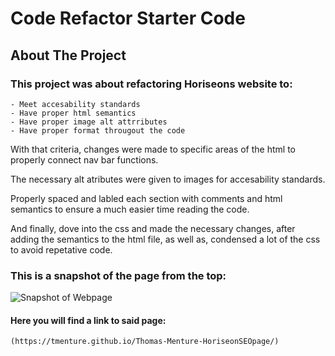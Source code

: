 # Code Refactor Starter Code
## About The Project
### This project was about refactoring Horiseons website to:
    - Meet accesability standards
    - Have proper html semantics
    - Have proper image alt attrributes
    - Have proper format througout the code

With that criteria, changes were made to specific areas of the html to properly connect nav bar functions.

The necessary alt atributes were given to images for accesability standards.

Properly spaced and labled each section with comments and html semantics to ensure a much easier time reading the code.

And finally, dove into the css and made the necessary changes, after adding the semantics to the html file, as well as, condensed a lot of the css to avoid repetative code.

### This is a snapshot of the page from the top:
![Snapshot of Webpage](https://tmenture.github.io/Thomas-Menture-HoriseonSEOpage/Develop/assets/images/website_1.jpg)

#### Here you will find a link to said page:
    (https://tmenture.github.io/Thomas-Menture-HoriseonSEOpage/)